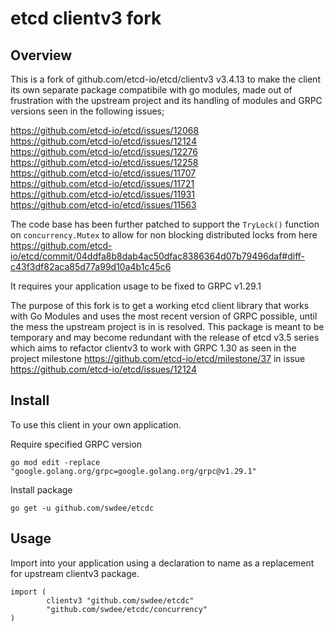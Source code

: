 # etcd clientv3 fork

## Overview

This is a fork of github.com/etcd-io/etcd/clientv3 v3.4.13 to make the client its own separate
package compatibile with go modules, made out of frustration with the upstream project and its handling of modules and GRPC versions seen in the following issues;

https://github.com/etcd-io/etcd/issues/12068  
https://github.com/etcd-io/etcd/issues/12124  
https://github.com/etcd-io/etcd/issues/12276  
https://github.com/etcd-io/etcd/issues/12258  
https://github.com/etcd-io/etcd/issues/11707  
https://github.com/etcd-io/etcd/issues/11721  
https://github.com/etcd-io/etcd/issues/11931  
https://github.com/etcd-io/etcd/issues/11563  

The code base has been further patched to support the `TryLock()` function on `concurrency.Mutex` to allow for non blocking distributed locks from here
https://github.com/etcd-io/etcd/commit/04ddfa8b8dab4ac50dfac8386364d07b79496daf#diff-c43f3df82aca85d77a99d10a4b1c45c6

It requires your application usage to be fixed to GRPC v1.29.1

The purpose of this fork is to get a working etcd client library that works with Go Modules and uses the most recent version of GRPC possible, until the mess 
the upstream project is in is resolved.  This package is meant to be temporary and may become redundant with the release of etcd v3.5 series which aims 
to refactor clientv3 to work with GRPC 1.30 as seen in the
project milestone https://github.com/etcd-io/etcd/milestone/37 in issue https://github.com/etcd-io/etcd/issues/12124

## Install

To use this client in your own application.

Require specified GRPC version

```
go mod edit -replace "google.golang.org/grpc=google.golang.org/grpc@v1.29.1"
```

Install package 

```
go get -u github.com/swdee/etcdc
```


## Usage

Import into your application using a declaration to name as a replacement for upstream clientv3 package.

```
import (
        clientv3 "github.com/swdee/etcdc"
        "github.com/swdee/etcdc/concurrency"
)
```
